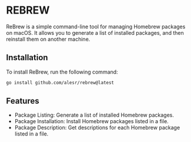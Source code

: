 # REBREW

ReBrew is a simple command-line tool for managing Homebrew packages on macOS. It allows you to generate a list of installed packages, and then reinstall them on another machine.

## Installation

To install ReBrew, run the following command:

```bash
go install github.com/alesr/rebrew@latest
```

## Features

- Package Listing: Generate a list of installed Homebrew packages.
- Package Installation: Install Homebrew packages listed in a file.
- Package Description: Get descriptions for each Homebrew package listed in a file.

